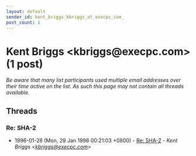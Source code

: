 ```yaml
---
layout: default
sender_id: kent_briggs_kbriggs_at_execpc_com_
post_count: 1
---
```


# Kent Briggs <kbriggs<span>@</span>execpc.com> (1 post)

_Be aware that many list participants used multiple email addresses over their time active on the list. As such this page may not contain all threads available._

## Threads

### Re: SHA-2
+ 1996-01-28 (Mon, 29 Jan 1996 00:21:03 +0800) - [Re: SHA-2](/archive/1996/01/5abcefe03abf4473765fcad99570684ecdc20c83108125bb8f238c44a8af66e7) - _Kent Briggs \<kbriggs@execpc.com\>_

